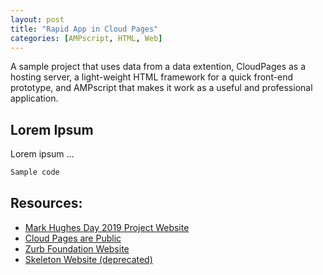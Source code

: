 ```yaml
---
layout: post
title: "Rapid App in Cloud Pages"
categories: [AMPscript, HTML, Web]
---
```


A sample project that uses data from a data extention, CloudPages as a hosting server, a light-weight HTML framework for a quick front-end prototype, and AMPscript that makes it work as a useful and professional application.

## Lorem Ipsum
Lorem ipsum ...


```javascript
Sample code
```

## Resources:

*   [Mark Hughes Day 2019 Project Website](/mhday2019)
*   [Cloud Pages are Public](/cloudpages-are-public)
*   [Zurb Foundation Website](https://get.foundation/)
*   [Skeleton Website (deprecated)](http://getskeleton.com/)
